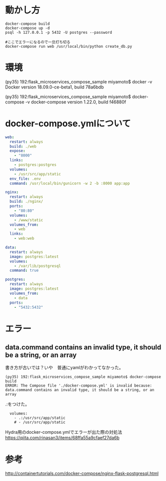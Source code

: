 

# 動かし方


```
docker-compose build
docker-compose up -d
psql -h 127.0.0.1 -p 5432 -U postgres --password

#ここでエラーになるので一旦打ち切る
docker-compose run web /usr/local/bin/python create_db.py
```




# 環境

(py35) 192:flask_microservices_compose_sample miyamoto$ docker -v
Docker version 18.09.0-ce-beta1, build 78a6bdb

(py35) 192:flask_microservices_compose_sample miyamoto$ docker-compose -v
docker-compose version 1.22.0, build f46880f


# docker-compose.ymlについて

```:docker-compose.yml
web:
  restart: always
  build: ./web
  expose:
    - "8000"
  links:
    - postgres:postgres
  volumes:
    - /usr/src/app/static
  env_file: .env
  command: /usr/local/bin/gunicorn -w 2 -b :8000 app:app

nginx:
  restart: always
  build: ./nginx/
  ports:
    - "80:80"
  volumes:
    - /www/static
  volumes_from:
    - web
  links:
    - web:web

data:
  restart: always
  image: postgres:latest
  volumes:
    - /var/lib/postgresql
  command: true

postgres:
  restart: always
  image: postgres:latest
  volumes_from:
    - data
  ports:
    - "5432:5432"

```


# エラー


## data.command contains an invalid type, it should be a string, or an array

書き方が古いでは？いや　普通にyamlがわかってなかった。

```
(py35) 192:flask_microservices_compose_sample miyamoto$ docker-compose build
ERROR: The Compose file './docker-compose.yml' is invalid because:
data.command contains an invalid type, it should be a string, or an array
```

.:をつけた。


```
  volumes:
    - .:/usr/src/app/static
    # - /usr/src/app/static
```

Hydra用のdocker-compose.ymlでエラーが出た際の対処法
https://qiita.com/rinasan3/items/68ffa55a9cfaef27da6b

# 参考

http://containertutorials.com/docker-compose/nginx-flask-postgresql.html


